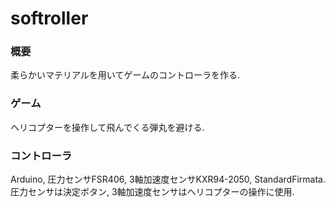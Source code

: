 # softroller

### 概要
柔らかいマテリアルを用いてゲームのコントローラを作る.

### ゲーム
ヘリコプターを操作して飛んでくる弾丸を避ける.

### コントローラ
Arduino, 圧力センサFSR406, 3軸加速度センサKXR94-2050, StandardFirmata.  
圧力センサは決定ボタン, 3軸加速度センサはヘリコプターの操作に使用.
